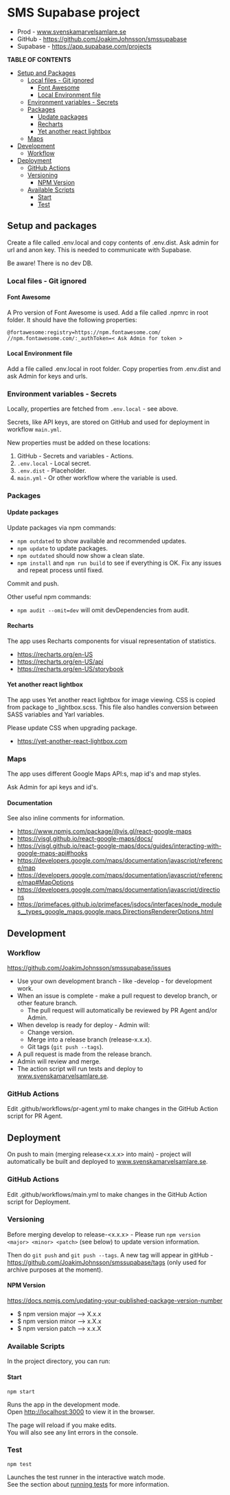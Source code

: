 # SMS Supabase project

* Prod - www.svenskamarvelsamlare.se
* GitHub - https://github.com/JoakimJohnsson/smssupabase
* Supabase - https://app.supabase.com/projects

**TABLE OF CONTENTS**
* [Setup and Packages](#setup)
  * [Local files - Git ignored](#local)
    * [Font Awesome](#fontawesome)
    * [Local Environment file](#localenv)
  * [Environment variables - Secrets](#environment)
  * [Packages](#packages)
    * [Update packages](#updatepackages)
    * [Recharts](#recharts)
    * [Yet another react lightbox](#lightbox)
  * [Maps](#googlemaps)
* [Development](#development)
  * [Workflow](#workflow)
* [Deployment](#deployment)
  * [GitHub Actions](#actions)
  * [Versioning](#versioning)
    * [NPM Version](#npmversion)
  * [Available Scripts](#scripts)
    * [Start](#start)
    * [Test](#test)

## <a id="setup"></a> Setup and packages

Create a file called .env.local and copy contents of .env.dist. Ask admin for url and anon key. This is needed to communicate with Supabase.

Be aware! There is no dev DB.

### <a id="local"></a> Local files - Git ignored

#### <a id="fontawesome"></a> Font Awesome

A Pro version of Font Awesome is used. Add a file called .npmrc in root folder. It should have the following properties:

```
@fortawesome:registry=https://npm.fontawesome.com/
//npm.fontawesome.com/:_authToken=< Ask Admin for token >
```

#### <a id="localenv"></a> Local Environment file

Add a file called .env.local in root folder. Copy properties from .env.dist and ask Admin for keys and urls.

### <a id="environment"></a> Environment variables - Secrets

Locally, properties are fetched from `.env.local` - see above. 

Secrets, like API keys, are stored on GitHub and used for deployment in workflow `main.yml`.

New properties must be added on these locations:

1. GitHub - Secrets and variables - Actions.
2. `.env.local` - Local secret.
3. `.env.dist` - Placeholder.
4. `main.yml` - Or other workflow where the variable is used.

### <a id="packages"></a> Packages

#### <a id="updatepackages"></a> Update packages
Update packages via npm commands:
* `npm outdated` to show available and recommended updates.
* `npm update` to update packages.
* `npm outdated` should now show a clean slate.
* `npm install` and `npm run build` to see if everything is OK. Fix any issues and repeat process until fixed.

Commit and push.

Other useful npm commands:
* `npm audit --omit=dev` will omit devDependencies from audit.

#### <a id="recharts"></a> Recharts

The app uses Recharts components for visual representation of statistics.

* https://recharts.org/en-US
* https://recharts.org/en-US/api
* https://recharts.org/en-US/storybook

#### <a id="lightbox"></a> Yet another react lightbox

The app uses Yet another react lightbox for image viewing. CSS is copied from package to _lightbox.scss. This file also handles conversion between
SASS variables and Yarl variables.

Please update CSS when upgrading package.

* https://yet-another-react-lightbox.com

### <a id="googlemaps"></a> Maps

The app uses different Google Maps API:s, map id's and map styles. 

Ask Admin for api keys and id's.

#### Documentation

See also inline comments for information.

* https://www.npmjs.com/package/@vis.gl/react-google-maps
* https://visgl.github.io/react-google-maps/docs/
* https://visgl.github.io/react-google-maps/docs/guides/interacting-with-google-maps-api#hooks
* https://developers.google.com/maps/documentation/javascript/reference/map
* https://developers.google.com/maps/documentation/javascript/reference/map#MapOptions
* https://developers.google.com/maps/documentation/javascript/directions
* https://primefaces.github.io/primefaces/jsdocs/interfaces/node_modules__types_google_maps.google.maps.DirectionsRendererOptions.html

## <a id="development"></a> Development

### <a id="workflow"></a> Workflow

https://github.com/JoakimJohnsson/smssupabase/issues
* Use your own development branch - like <Your Initials>-develop - for development work.
* When an issue is complete - make a pull request to develop branch, or other feature branch.
  * The pull request will automatically be reviewed by PR Agent and/or Admin.
* When develop is ready for deploy - Admin will:
  * Change version.
  * Merge into a release branch (release-x.x.x).
  * Git tags (`git push --tags`).
* A pull request is made from the release branch.
* Admin will review and merge.
* The action script will run tests and deploy to www.svenskamarvelsamlare.se.

### <a id="actions"></a> GitHub Actions

Edit .github/workflows/pr-agent.yml to make changes in the GitHub Action script for PR Agent.

## <a id="deployment"></a> Deployment

On push to main (merging release<x.x.x> into main) - project will automatically be built and deployed to www.svenskamarvelsamlare.se.

### <a id="actions"></a> GitHub Actions

Edit .github/workflows/main.yml to make changes in the GitHub Action script for Deployment.

### <a id="versioning"></a> Versioning

Before merging develop to release-<x.x.x> - Please run `npm version <major> <minor> <patch>` (see below) to update version information.

Then do `git push` and `git push --tags`. A new tag will appear in gitHub - https://github.com/JoakimJohnsson/smssupabase/tags (only used for archive
purposes at the moment).

#### <a id="npmversion"></a> NPM Version

https://docs.npmjs.com/updating-your-published-package-version-number

- $ npm version major --> X.x.x
- $ npm version minor --> x.X.x
- $ npm version patch --> x.x.X

### <a id="scripts"></a> Available Scripts

In the project directory, you can run:
#### <a id="start"></a> Start
`npm start`

Runs the app in the development mode.\
Open [http://localhost:3000](http://localhost:3000) to view it in the browser.

The page will reload if you make edits.\
You will also see any lint errors in the console.
### <a id="test"></a> Test
`npm test`

Launches the test runner in the interactive watch mode.\
See the section about [running tests](https://facebook.github.io/create-react-app/docs/running-tests) for more information.
